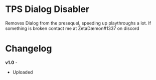 TPS Dialog Disabler
=============

Removes Dialog from the presequel, speeding up playthroughs a lot. If something is broken contact me at ZetaDæmon#1337 on discord

Changelog
=========
**v1.0** -
 * Uploaded
